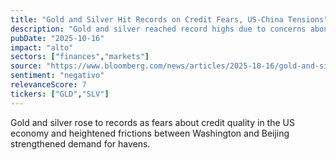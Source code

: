 ```yaml
---
title: "Gold and Silver Hit Records on Credit Fears, US-China Tensions"
description: "Gold and silver reached record highs due to concerns about the quality of credit in the US economy and increasing tensions between the US and China, which have increased demand for safe-haven investments."
pubDate: "2025-10-16"
impact: "alto"
sectors: ["finances","markets"]
source: "https://www.bloomberg.com/news/articles/2025-10-16/gold-and-silver-hit-records-on-credit-fears-us-china-tensions"
sentiment: "negativo"
relevanceScore: 7
tickers: ["GLD","SLV"]
---
```


Gold and silver rose to records as fears about credit quality in the US economy and heightened frictions between Washington and Beijing strengthened demand for havens.
